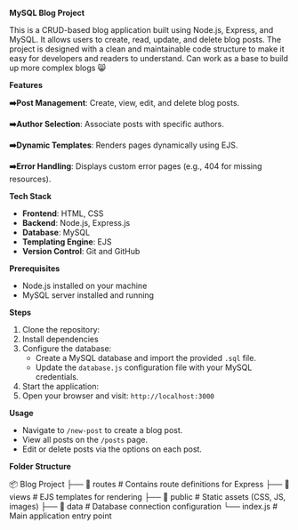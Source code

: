 **MySQL Blog Project**

This is a CRUD-based blog application built using Node.js, Express, and MySQL. It allows users to create, read, update, and delete blog posts. The project is designed with a clean and maintainable code structure to make it easy for developers and readers to understand. Can work as a base to build up more complex blogs 😸

**Features**

**➡️Post Management**: Create, view, edit, and delete blog posts.

**➡️Author Selection**: Associate posts with specific authors.

**➡️Dynamic Templates**: Renders pages dynamically using EJS.

**➡️Error Handling**: Displays custom error pages (e.g., 404 for missing resources).


**Tech Stack**

- **Frontend**: HTML, CSS
- **Backend**: Node.js, Express.js
- **Database**: MySQL
- **Templating Engine**: EJS
- **Version Control**: Git and GitHub


**Prerequisites**

- Node.js installed on your machine
- MySQL server installed and running
  
**Steps**

1. Clone the repository:
2. Install dependencies
3. Configure the database:
    - Create a MySQL database and import the provided `.sql` file.
    - Update the `database.js` configuration file with your MySQL credentials.
4. Start the application:
5. Open your browser and visit: `http://localhost:3000`
   

**Usage**

- Navigate to `/new-post` to create a blog post.
- View all posts on the `/posts` page.
- Edit or delete posts via the options on each post.

**Folder Structure**

📦 Blog Project
├── 📂 routes         # Contains route definitions for Express
├── 📂 views          # EJS templates for rendering
├── 📂 public         # Static assets (CSS, JS, images)
├── 📂 data           # Database connection configuration
└── index.js          # Main application entry point


